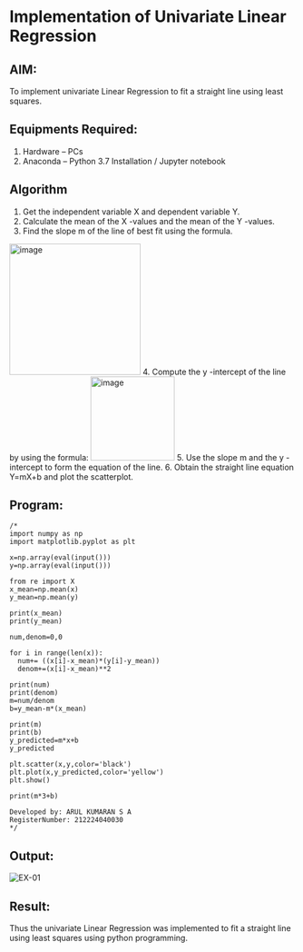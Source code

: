 # Implementation of Univariate Linear Regression
## AIM:
To implement univariate Linear Regression to fit a straight line using least squares.

## Equipments Required:
1. Hardware – PCs
2. Anaconda – Python 3.7 Installation / Jupyter notebook

## Algorithm
1. Get the independent variable X and dependent variable Y.
2. Calculate the mean of the X -values and the mean of the Y -values.
3. Find the slope m of the line of best fit using the formula. 
<img width="231" alt="image" src="https://user-images.githubusercontent.com/93026020/192078527-b3b5ee3e-992f-46c4-865b-3b7ce4ac54ad.png">
4. Compute the y -intercept of the line by using the formula:
<img width="148" alt="image" src="https://user-images.githubusercontent.com/93026020/192078545-79d70b90-7e9d-4b85-9f8b-9d7548a4c5a4.png">
5. Use the slope m and the y -intercept to form the equation of the line.
6. Obtain the straight line equation Y=mX+b and plot the scatterplot.

## Program:
```
/*
import numpy as np
import matplotlib.pyplot as plt

x=np.array(eval(input()))
y=np.array(eval(input()))

from re import X
x_mean=np.mean(x)
y_mean=np.mean(y)

print(x_mean)
print(y_mean)

num,denom=0,0

for i in range(len(x)):
  num+= ((x[i]-x_mean)*(y[i]-y_mean))
  denom+=(x[i]-x_mean)**2

print(num)
print(denom)
m=num/denom
b=y_mean-m*(x_mean)

print(m)
print(b)
y_predicted=m*x+b
y_predicted

plt.scatter(x,y,color='black')
plt.plot(x,y_predicted,color='yellow')
plt.show()

print(m*3+b)

Developed by: ARUL KUMARAN S A
RegisterNumber: 212224040030
*/
```

## Output:
![EX-01](https://github.com/user-attachments/assets/d90e2288-0c56-4a91-896a-f1c1b492a1f3)



## Result:
Thus the univariate Linear Regression was implemented to fit a straight line using least squares using python programming.
